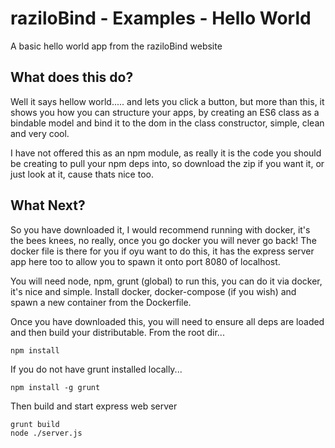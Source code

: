 # raziloBind - Examples - Hello World

A basic hello world app from the raziloBind website

## What does this do?

Well it says hellow world..... and lets you click a button, but more than this, it shows you how you can structure your apps, by creating an ES6 class as a bindable model and bind it to the dom in the class constructor, simple, clean and very cool.

I have not offered this as an npm module, as really it is the code you should be creating to pull your npm deps into, so download the zip if you want it, or just look at it, cause thats nice too.


## What Next?

So you have downloaded it, I would recommend running with docker, it's the bees knees, no really, once you go docker you will never go back! The docker file is there for you if oyu want to do this, it has the express server app here too to allow you to spawn it onto port 8080 of localhost.

You will need node, npm, grunt (global) to run this, you can do it via docker, it's nice and simple. Install docker, docker-compose (if you wish) and spawn a new container from the Dockerfile.

Once you have downloaded this, you will need to ensure all deps are loaded and then build your distributable. From the root dir...

```
npm install
```

If you do not have grunt installed locally...

```
npm install -g grunt
```

Then build and start express web server

```
grunt build
node ./server.js
```
